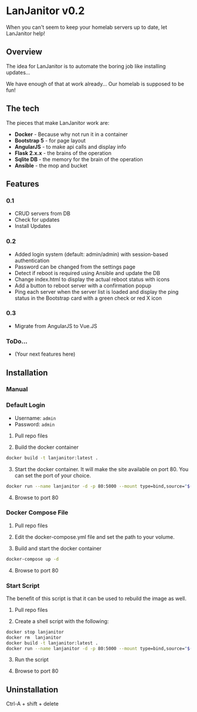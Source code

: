 # LanJanitor v0.2
When you can't seem to keep your homelab servers up to date, let LanJanitor help!

## Overview
The idea for LanJanitor is to automate the boring job like installing updates...

We have enough of that at work already... Our homelab is supposed to be fun!
## The tech
The pieces that make LanJanitor work are:
* **Docker** - Because why not run it in a container
* **Bootstrap 5** - for page layout
* **AngularJS** - to make api calls and display info
* **Flask 2.x.x** - the brains of the operation
* **Sqlite DB** - the memory for the brain of the operation
* **Ansible** - the mop and bucket

## Features
### 0.1
* CRUD servers from DB
* Check for updates
* Install Updates

### 0.2
* Added login system (default: admin/admin) with session-based authentication
* Password can be changed from the settings page
* Detect if reboot is required using Ansible and update the DB
* Change index.html to display the actual reboot status with icons
* Add a button to reboot server with a confirmation popup
* Ping each server when the server list is loaded and display the ping status in the Bootstrap card with a green check or red X icon

### 0.3
* Migrate from AngularJS to Vue.JS


### ToDo...
* (Your next features here)

## Installation
### Manual

### Default Login

* Username: `admin`
* Password: `admin`

1. Pull repo files

2. Build the docker container
```bash
docker build -t lanjanitor:latest .
```

3. Start the docker container. It will make the site available on port 80. You can set the port of your choice.
```bash
docker run --name lanjanitor -d -p 80:5000 --mount type=bind,source="$(pwd)"/app,target=/app lanjanitor
```

4. Browse to port 80

### Docker Compose File

1. Pull repo files

2. Edit the docker-compose.yml file and set the path to your volume.

3. Build and start the docker container
```bash
docker-compose up -d
```

4. Browse to port 80

### Start Script
The benefit of this script is that it can be used to rebuild the image as well.

1. Pull repo files

2. Create a shell script with the following:
```bash
docker stop lanjanitor
docker rm  lanjanitor
docker build -t lanjanitor:latest .
docker run --name lanjanitor -d -p 80:5000 --mount type=bind,source="$(pwd)"/app,target=/app lanjanitor
```
3. Run the script

4. Browse to port 80

## Uninstallation
Ctrl-A + shift + delete
